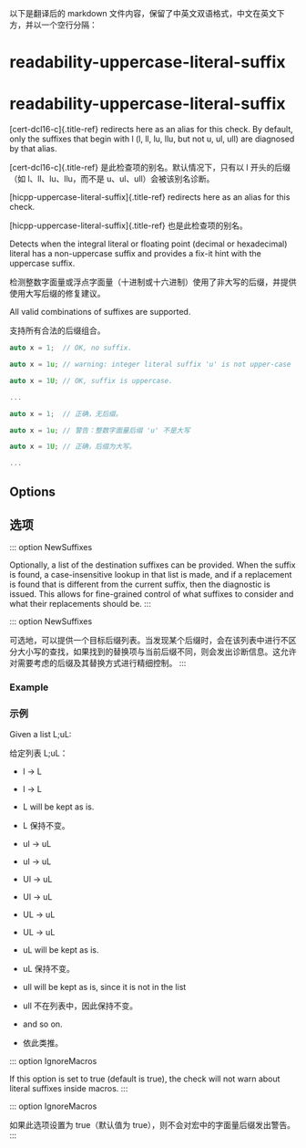 以下是翻译后的 markdown 文件内容，保留了中英文双语格式，中文在英文下方，并以一个空行分隔：

# readability-uppercase-literal-suffix

# readability-uppercase-literal-suffix

[cert-dcl16-c]{.title-ref} redirects here as an alias for this check. By default, only the suffixes that begin with l (l, ll, lu, llu, but not u, ul, ull) are diagnosed by that alias.

[cert-dcl16-c]{.title-ref} 是此检查项的别名。默认情况下，只有以 l 开头的后缀（如 l、ll、lu、llu，而不是 u、ul、ull）会被该别名诊断。

[hicpp-uppercase-literal-suffix]{.title-ref} redirects here as an alias for this check.

[hicpp-uppercase-literal-suffix]{.title-ref} 也是此检查项的别名。

Detects when the integral literal or floating point (decimal or hexadecimal) literal has a non-uppercase suffix and provides a fix-it hint with the uppercase suffix.

检测整数字面量或浮点字面量（十进制或十六进制）使用了非大写的后缀，并提供使用大写后缀的修复建议。

All valid combinations of suffixes are supported.

支持所有合法的后缀组合。

```c
auto x = 1;  // OK, no suffix.

auto x = 1u; // warning: integer literal suffix 'u' is not upper-case

auto x = 1U; // OK, suffix is uppercase.

...
```

```c
auto x = 1;  // 正确，无后缀。

auto x = 1u; // 警告：整数字面量后缀 'u' 不是大写

auto x = 1U; // 正确，后缀为大写。

...
```

## Options

## 选项

::: option
NewSuffixes

Optionally, a list of the destination suffixes can be provided. When the suffix is found, a case-insensitive lookup in that list is made, and if a replacement is found that is different from the current suffix, then the diagnostic is issued. This allows for fine-grained control of what suffixes to consider and what their replacements should be.
:::

::: option
NewSuffixes

可选地，可以提供一个目标后缀列表。当发现某个后缀时，会在该列表中进行不区分大小写的查找，如果找到的替换项与当前后缀不同，则会发出诊断信息。这允许对需要考虑的后缀及其替换方式进行精细控制。
:::

### Example

### 示例

Given a list L;uL:

给定列表 L;uL：

- l -> L
- l -> L

- L will be kept as is.
- L 保持不变。

- ul -> uL
- ul -> uL

- Ul -> uL
- Ul -> uL

- UL -> uL
- UL -> uL

- uL will be kept as is.
- uL 保持不变。

- ull will be kept as is, since it is not in the list
- ull 不在列表中，因此保持不变。

- and so on.
- 依此类推。

::: option
IgnoreMacros

If this option is set to true (default is true), the check will not warn about literal suffixes inside macros.
:::

::: option
IgnoreMacros

如果此选项设置为 true（默认值为 true），则不会对宏中的字面量后缀发出警告。
:::
